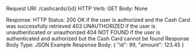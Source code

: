 Request
URI: /cashcards/{id}
HTTP Verb: GET
Body: None

Response:
HTTP Status:
200 OK if the user is authorized and the Cash Card was successfully retrieved
403 UNAUTHORIZED if the user is unauthenticated or unauthorized
404 NOT FOUND if the user is authenticated and authorized but the Cash Card cannot be found
Response Body Type: JSON
Example Response Body:
{
"id": 99,
"amount": 123.45
}
